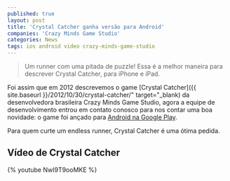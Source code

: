 ```yaml
---
published: true
layout: post
title: 'Crystal Catcher ganha versão para Android'
companies: 'Crazy Minds Game Studio'
categories: News
tags: ios android video crazy-minds-game-studio
---
```

> Um runner com uma pitada de puzzle! Essa é a melhor maneira para descrever Crystal Catcher, para iPhone e iPad.

Foi assim que em 2012 descrevemos o game [Crystal Catcher]({{ site.baseurl }}/2012/10/30/crystal-catcher/" target="_blank) da desenvolvedora brasileira Crazy Minds Game Studio, agora a equipe de desenvolvimento entrou em contato conosco para nos contar uma boa novidade: o game foi ançado para [Android na Google Play](https://play.google.com/store/apps/details?id=net.crazyminds.RUNNINGBALL).

Para quem curte um endless runner, Crystal Catcher é uma ótima pedida.

## Vídeo de Crystal Catcher
{% youtube NwI9T9ooMKE %}

